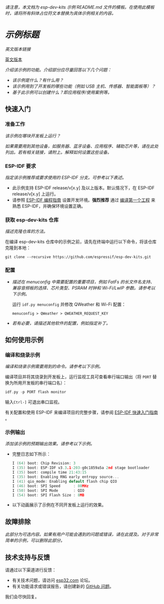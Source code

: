 _请注意，本文档为 esp-dev-kits 示例 README.md 文件的模板。在使用此模板时，请将所有斜体占位符文本替换为具体示例相关的内容。_

# _示例标题_

_英文版本链接_

[英文版本](./README_EN.md)

_介绍该示例的功能。介绍部分应尽量回答以下几个问题：_
- _该示例是什么？有什么用？_
- _该示例用到了开发板的哪些功能（例如 USB 主机、传感器、智能面板等）？_
- _基于此示例可以创建什么？即应用程序/使用案例等。_


## 快速入门


### 准备工作

_该示例在哪块开发板上运行？_

_如果需要用到其他设备，如服务器、蓝牙设备、应用程序、辅助芯片等，请在此处列出。若有相关链接，请附上。解释如何设置这些设备。_


### ESP-IDF 要求

_指定该示例推荐或要求使用的 ESP-IDF 分支。可参考以下表述。_

- 此示例支持 ESP-IDF release/v[x.y] 及以上版本。默认情况下，在 ESP-IDF release/v[x.y] 上运行。
- 请参照 [ESP-IDF 编程指南](https://docs.espressif.com/projects/esp-idf/zh_CN/latest/esp32/get-started/index.html) 设置开发环境。**强烈推荐** 通过 [编译第一个工程](https://docs.espressif.com/projects/esp-idf/zh_CN/latest/esp32/get-started/index.html#id8) 来熟悉 ESP-IDF，并确保环境设置正确。

### 获取 esp-dev-kits 仓库

_描述克隆仓库的方法。_

在编译 esp-dev-kits 仓库中的示例之前，请先在终端中运行以下命令，将该仓库克隆到本地：

```
git clone --recursive https://github.com/espressif/esp-dev-kits.git
```


### 配置

- _描述在 menuconfig 中需要配置的重要项目，例如 FatFs 的长文件名支持、兼容音频板的选择、芯片类型、PSRAM 时钟和 Wi-Fi/LwIP 参数。请参考以下示例。_

    运行 ``idf.py menuconfig`` 并修改 QWeather 和 Wi-Fi 配置：

    ```
    menuconfig > QWeather > QWEATHER_REQUEST_KEY
    ```

- _若有必要，请描述其他软件的配置，例如指定补丁。_


## 如何使用示例


### 编译和烧录示例

_编译和烧录示例需要用到的命令。请参考以下示例。_

编译项目并将其烧录到开发板上，运行监视工具可查看串行端口输出（将 `PORT` 替换为所用开发板的串行端口名）：

```c
idf.py -p PORT flash monitor
```

输入``Ctrl-]`` 可退出串口监视。

有关配置和使用 ESP-IDF 来编译项目的完整步骤，请参阅 [ESP-IDF 快速入门指南](https://docs.espressif.com/projects/esp-idf/zh_CN/latest/esp32/get-started/index.html) 。


### 示例输出

_添加该示例的预期输出效果。请参考以下示例。_

- 完整日志如下所示：

    ```c
    I (64) boot: Chip Revision: 3
    I (35) boot: ESP-IDF v3.3.1-203-g0c1859a5a 2nd stage bootloader
    I (35) boot: compile time 21:43:15
    I (35) boot: Enabling RNG early entropy source...
    I (41) qio_mode: Enabling default flash chip QIO
    I (46) boot: SPI Speed      : 80MHz
    I (50) boot: SPI Mode       : QIO
    I (54) boot: SPI Flash Size : 8MB
    ```
- 以下动画展示了示例在不同开发板上运行的效果。


## 故障排除

_此部分为可选内容。如果有用户可能会遇到的问题或错误，请在此提及。对于非常简单的示例，可以删除此部分。_

## 技术支持与反馈

请通过以下渠道进行反馈：

- 有关技术问题，请访问 [esp32.com](https://esp32.com/viewforum.php?f=22) 论坛。
- 有关功能请求或错误报告，请创建新的 [GitHub 问题](https://github.com/espressif/esp-dev-kits/issues)。


我们会尽快回复。
